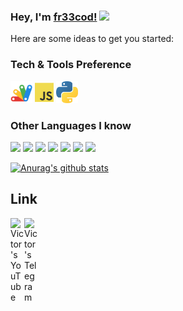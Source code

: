 ### Hey, I'm [fr33cod!](https://github.com/fr33cod) <img src="https://github.com/TheDudeThatCode/TheDudeThatCode/blob/master/Assets/Earth.gif" width="24px">
Here are some ideas to get you started:




### Tech & Tools Preference
<img src="https://github.com/fr33cod/fr33cod/blob/main/gs.png" height="35">  <img src="https://github.com/fr33cod/fr33cod/blob/main/js.png" height="35">     <img src="https://github.com/fr33cod/fr33cod/blob/main/py.png" height="35">


### Other Languages I know
<img src = "https://img.shields.io/badge/-HTML5-E34F26?style=flat&logo=html5&logoColor=white"> <img src = "https://img.shields.io/badge/-CSS3-1572B6?style=flat&logo=css3&logoColor=white"> <img src="http://img.shields.io/badge/-Git-F1502F?style=flat&logo=git&logoColor=FFFFFF"> <img src="http://img.shields.io/badge/-Github-000000?style=flat&logo=github&logoColor=FFFFFF"> <img src="http://img.shields.io/badge/-VS%20Code-007ACC?style=flat&logo=visual%20studio%20code&logoColor=white"> <img src="http://img.shields.io/badge/-Json-000000?style=flat&logo=json&logoColor=white"> <img src="http://img.shields.io/badge/-AppScript-000000?style=flat&logo=appscript&logoColor=white">



[![Anurag's github stats](https://github-readme-stats.vercel.app/api?username=fr33cod&show_icons=true)](https://github.com/anuraghazra/github-readme-stats)
## Link
<a href="https://www.youtube.com/@fr33cod">
  <img align="left" alt="Victor's YouTube" width="22px" src="https://cdn.jsdelivr.net/npm/simple-icons@v3/icons/youtube.svg" />
</a>
<a href="https://t.me/fr33cod">
  <img align="left" alt="Victor's Telegram" width="22px" src="https://cdn.jsdelivr.net/npm/simple-icons@v3/icons/telegram.svg" />
</a>




